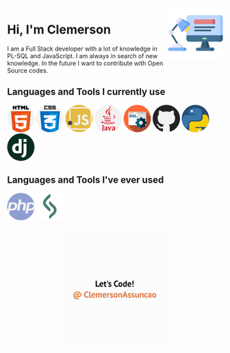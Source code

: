 
<img src="programer.png" align="right" />

# Hi, I'm Clemerson


I am a Full Stack developer with a lot of knowledge in PL-SQL and JavaScript. I am always in search of new knowledge. 
In the future I want to contribute with Open Source codes.

## Languages and Tools I currently use

![logo](html-5.png)
![logo](css.png)
![logo](javascript.png)
![logo](java.png)
![logo](sql.png)
![logo](github.png)
![logo](python.png)
![logo](django.png)

## Languages and Tools I've ever used

![logo](php.png)
![logo](lsp.png)

<div align="center">
  <kbd>
    <img src="Media.gif" width='50%' />
  </kbd>
</div>
